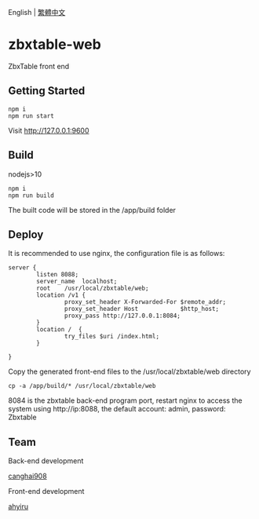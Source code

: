 English | [繁體中文](./README.zh-TW.md)

# zbxtable-web

ZbxTable front end

## Getting Started

``` 
npm i
npm run start
```

Visit  http://127.0.0.1:9600

## Build

nodejs>10

``` 
npm i
npm run build
```

The built code will be stored in the /app/build folder 

## Deploy

It is recommended to use nginx, the configuration file is as follows:

``` 
server {
        listen 8088;
        server_name  localhost;
        root    /usr/local/zbxtable/web;
        location /v1 {
                proxy_set_header X-Forwarded-For $remote_addr;
                proxy_set_header Host            $http_host;
                proxy_pass http://127.0.0.1:8084;
        }
        location /  {
                try_files $uri /index.html;
        }

}
```

Copy the generated front-end files to the /usr/local/zbxtable/web directory

``` 
cp -a /app/build/* /usr/local/zbxtable/web
```

8084 is the zbxtable back-end program port, restart nginx to access the system using http://ip:8088, the default account: admin, password: Zbxtable

## Team

Back-end development

[canghai908](https://github.com/canghai908)

Front-end development

[ahyiru](https://github.com/ahyiru)
